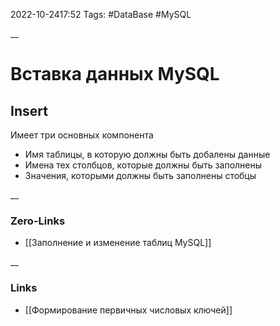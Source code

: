 2022-10-2417:52
Tags: #DataBase #MySQL 

__
# Вставка данных MySQL
## Insert
Имеет три основных компонента
- Имя таблицы, в которую должны быть добалены данные
- Имена тех столбцов, которые должны быть заполнены
- Значения, которыми должны быть заполнены стобцы


__
### Zero-Links
- [[Заполнение и изменение таблиц MySQL]]

__
### Links
- [[Формирование первичных числовых ключей]]

